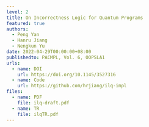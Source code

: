```yaml
---
level: 2
title: On Incorrectness Logic for Quantum Programs
featured: true
authors:
  - Peng Yan
  - Hanru Jiang
  - Nengkun Yu
date: 2022-04-29T00:00:00+08:00
publishedto: PACMPL, Vol. 6, OOPSLA1
urls:
  - name: DOI
    url: https://doi.org/10.1145/3527316
  - name: Code
    url: https://github.com/hrjiang/ilq-impl
files:
  - name: PDF
    file: ilq-draft.pdf
  - name: TR
    file: ilqTR.pdf
---
```


